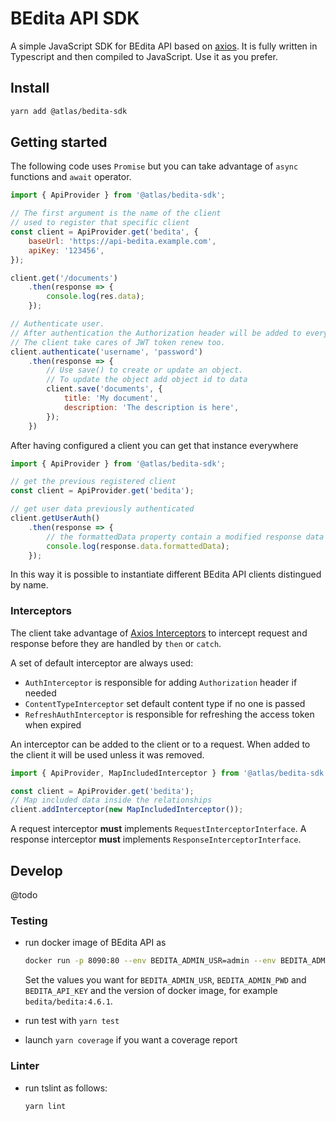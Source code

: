 # BEdita API SDK

A simple JavaScript SDK for BEdita API based on [axios](https://axios-http.com).
It is fully written in Typescript and then compiled to JavaScript. Use it as you prefer.

## Install

```bash
yarn add @atlas/bedita-sdk
```

## Getting started

The following code uses `Promise` but you can take advantage of `async` functions and `await` operator.

```js
import { ApiProvider } from '@atlas/bedita-sdk';

// The first argument is the name of the client
// used to register that specific client
const client = ApiProvider.get('bedita', {
    baseUrl: 'https://api-bedita.example.com',
    apiKey: '123456',
});

client.get('/documents')
    .then(response => {
        console.log(res.data);
    });

// Authenticate user.
// After authentication the Authorization header will be added to every request.
// The client take cares of JWT token renew too.
client.authenticate('username', 'password')
    .then(response => {
        // Use save() to create or update an object.
        // To update the object add object id to data
        client.save('documents', {
            title: 'My document',
            description: 'The description is here',
        });
    })
```

After having configured a client you can get that instance everywhere

```js
import { ApiProvider } from '@atlas/bedita-sdk';

// get the previous registered client
const client = ApiProvider.get('bedita');

// get user data previously authenticated
client.getUserAuth()
    .then(response => {
        // the formattedData property contain a modified response data
        console.log(response.data.formattedData);
    });
```

In this way it is possible to instantiate different BEdita API clients distingued by name.

### Interceptors

The client take advantage of [Axios Interceptors](https://axios-http.com/docs/interceptors) to intercept request and response before they are handled by `then` or `catch`.

A set of default interceptor are always used:

* `AuthInterceptor` is responsible for adding `Authorization` header if needed
* `ContentTypeInterceptor` set default content type if no one is passed
* `RefreshAuthInterceptor` is responsible for refreshing the access token when expired

An interceptor can be added to the client or to a request.
When added to the client it will be used unless it was removed.

```js
import { ApiProvider, MapIncludedInterceptor } from '@atlas/bedita-sdk';

const client = ApiProvider.get('bedita');
// Map included data inside the relationships
client.addInterceptor(new MapIncludedInterceptor());
```

A request interceptor **must** implements `RequestInterceptorInterface`.
A response interceptor **must** implements `ResponseInterceptorInterface`.

## Develop

@todo

### Testing

* run docker image of BEdita API as

  ```bash
  docker run -p 8090:80 --env BEDITA_ADMIN_USR=admin --env BEDITA_ADMIN_PWD=admin --env BEDITA_API_KEY=1234567890 bedita/bedita:latest
  ```

  Set the values you want for `BEDITA_ADMIN_USR`, `BEDITA_ADMIN_PWD` and `BEDITA_API_KEY` and the version of docker image, for example `bedita/bedita:4.6.1`.

* run test with `yarn test`
* launch `yarn coverage` if you want a coverage report

### Linter

* run tslint as follows:

  ```bash
  yarn lint
  ```
